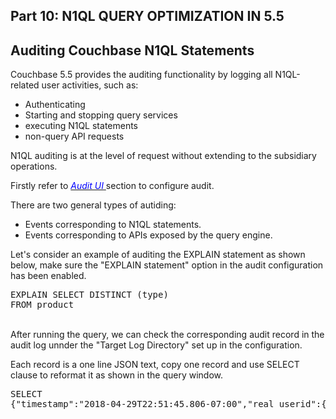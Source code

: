 ## <b> Part 10: N1QL QUERY OPTIMIZATION IN 5.5 </b>

## Auditing Couchbase N1QL Statements

Couchbase 5.5 provides the auditing functionality by logging all N1QL-related user activities, such as:

- Authenticating
- Starting and stopping query services
- executing N1QL statements
- non-query API requests

N1QL auditing is at the level of request without extending to the subsidiary operations.

Firstly refer to [<span style="color:blue"> *Audit UI* </span>][url1] section to configure audit.

There are two general types of autiding:

- Events corresponding to N1QL statements.
- Events corresponding to APIs exposed by the query engine.

Let's consider an example of auditing the EXPLAIN statement as shown below, make sure the "EXPLAIN statement" option in the audit configuration has been enabled.

<pre>
EXPLAIN SELECT DISTINCT (type)
FROM product
</pre>

<br>
After running the query, we can check the corresponding audit record in the audit log unnder the "Target Log Directory" set up in the configuration. 

Each record is a one line JSON text, copy one record and use SELECT clause to reformat it as shown in the query window. 
<br>

<pre id="example">
SELECT 
{"timestamp":"2018-04-29T22:51:45.806-07:00","real_userid":{"domain":"builtin","user":"Administrator"},"requestId":"e570876b-de4d-4826-9860-6f786301bd02","statement":"explain select DISTINCT (type) from product","clientContextId":"f3758acd-38f1-4a67-82a8-ec965988abdd","isAdHoc":true,"userAgent":"Mozilla/5.0 (Macintosh; Intel Mac OS X 10_13_3) AppleWebKit/537.36 (KHTML, like Gecko) Chrome/65.0.3325.181 Safari/537.36 (Couchbase Query Workbench (5.5.0-2469-enterprise))","node":"127.0.0.1:8091","status":"success","metrics":{"elapsedTime":"1.698ms","executionTime":"1.672ms","resultCount":1,"resultSize":548},"id":28673,"name":"EXPLAIN statement","description":"A N1QL EXPLAIN statement was executed"}
</pre>


[url1]: https://developer.couchbase.com/documentation/server/5.5/security/n1ql-auditing.html

